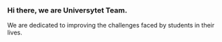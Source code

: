 ### Hi there, we are Universytet Team.
We are dedicated to improving the challenges faced by students in their lives.
